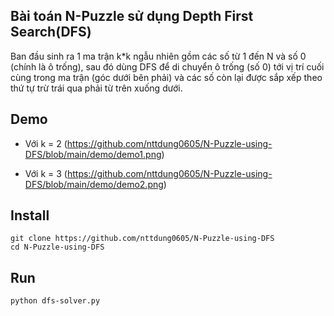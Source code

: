 ## Bài toán N-Puzzle sử dụng Depth First Search(DFS)

Ban đầu sinh ra 1 ma trận k*k ngẫu nhiên gồm các số từ 1 đến N và số 0 (chính là ô trống), sau đó dùng DFS để di chuyển ô trống (số 0) tới vị trí cuối cùng trong ma trận (góc dưới bên phải) và các số còn lại được sắp xếp theo thứ tự trừ trái qua phải từ trên xuống dưới.

## Demo
* Với k = 2
(https://github.com/nttdung0605/N-Puzzle-using-DFS/blob/main/demo/demo1.png)

* Với k = 3
(https://github.com/nttdung0605/N-Puzzle-using-DFS/blob/main/demo/demo2.png)

## Install
```
git clone https://github.com/nttdung0605/N-Puzzle-using-DFS
cd N-Puzzle-using-DFS
```

## Run
```
python dfs-solver.py
```
